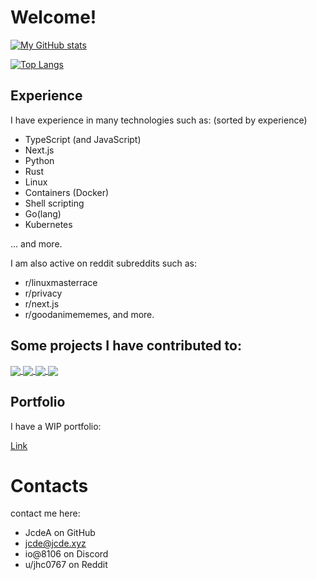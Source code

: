 
# Welcome! 

[![My GitHub stats](https://readme-stats-jcdea.vercel.app/api?username=JcdeA&count_private=true&theme=dark)](https://github.com/anuraghazra/github-readme-stats)

[![Top Langs](https://readme-stats-jcdea.vercel.app/api/top-langs/?username=jcdea&count_private=true&theme=dark&layout=compact)](https://github.com/anuraghazra/github-readme-stats)


## Experience
I have experience in many technologies such as:
  (sorted by experience)
  * TypeScript (and JavaScript)
  * Next.js
  * Python
  * Rust
  * Linux
  * Containers (Docker)
  * Shell scripting
  * Go(lang)
  * Kubernetes

  ... and more.
  


I am also active on reddit subreddits such as:
  * r/linuxmasterrace
  * r/privacy
  * r/next.js
  * r/goodanimememes, and more.
 
 


## Some projects I have contributed to:
<a href="https://github.com/liveduo/destack" >
  <img align="center" src="https://github-readme-stats.vercel.app/api/pin/?username=liveduo&repo=destack&theme=dark" />
</a>
<a href="https://github.com/team-int/web">
  <img align="center" src="https://github-readme-stats.vercel.app/api/pin/?username=team-int&repo=web&theme=dark" />
</a>

<a href="https://github.com/openannepro/qmk_firmware">
  <img align="center" src="https://github-readme-stats.vercel.app/api/pin/?username=openannepro&repo=qmk_firmware&theme=dark" />
</a>


<a href="https://github.com/jcdea/proxy">
  <img align="center" src="https://github-readme-stats.vercel.app/api/pin/?username=jcdea&repo=proxy&theme=dark" />
</a>

## Portfolio

I have a WIP portfolio:

[Link](https://jcde.xyz)

# Contacts

contact me here:
  * JcdeA on GitHub
  * jcde@jcde.xyz
  * io@8106 on Discord
  * u/jhc0767 on Reddit
  

  



